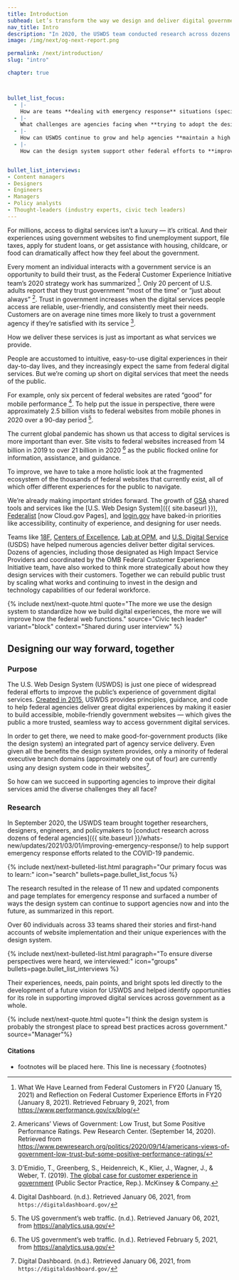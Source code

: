 ```yaml
---
title: Introduction
subhead: Let’s transform the way we design and deliver digital government with and for the people.
nav_title: Intro
description: "In 2020, the USWDS team conducted research across dozens of federal agencies to help support emergency response efforts related to the COVID-19 pandemic."
image: /img/next/og-next-report.png

permalink: /next/introduction/
slug: "intro"

chapter: true



bullet_list_focus:
  - |-
    How are teams **dealing with emergency response** situations (specifically COVID-19) in terms of their digital communications?
  - |-
    What challenges are agencies facing when **trying to adopt the design system**?
  - |-
    How can USWDS continue to grow and help agencies **maintain a high level of design maturity** across the federal government?
  - |-
    How can the design system support other federal efforts to **improve customer experience** across government?


bullet_list_interviews:
- Content managers
- Designers
- Engineers
- Managers
- Policy analysts
- Thought-leaders (industry experts, civic tech leaders)
---
```


<section class="next-section">
  <div class="grid-container">
    <div class="grid-row">
      <div class="grid-col-12 tablet:grid-col-8 tablet:margin-x-auto desktop:margin-x-0 next-section-prose" markdown="1">

For millions, access to digital services isn’t a luxury — it’s critical. And their experiences using government websites to find unemployment support, file taxes, apply for student loans, or get assistance with housing, childcare, or food can dramatically affect how they feel about the government.

Every moment an individual interacts with a government service is an opportunity to build their trust, as the Federal Customer Experience Initiative team’s 2020 strategy work has summarized [^1]. Only 20 percent of U.S. adults report that they
trust government “most of the time” or “just about always” [^2]. Trust in government increases when the digital services people access are reliable, user-friendly, and consistently meet their needs. Customers are on average nine times more likely to trust a government agency if they’re satisfied with its service [^3].

How we deliver these services is just as important as what services we provide.

People are accustomed to intuitive, easy-to-use digital experiences in their day-to-day lives, and they increasingly expect the same from federal digital services. But we’re coming up short on digital services that meet the needs of the public.

For example, only six percent of federal websites are rated “good” for mobile performance [^4]. To help put the issue in perspective, there were approximately 2.5 billion visits to federal websites from mobile phones in 2020 over a 90-day period [^5].

The current global pandemic has shown us that access to digital services is more important than ever. Site visits to federal websites increased from 14 billion in 2019 to over 21 billion in 2020 [^6] as the public flocked online for information, assistance, and guidance.

To improve, we have to take a more holistic look at the fragmented ecosystem of the thousands of federal websites that currently exist, all of which offer different experiences for the public to navigate.

We’re already making important strides forward. The growth of [GSA](https://gsa.gov) shared tools and services like the [U.S. Web Design System]({{ site.baseurl }}), [Federalist](https://cloud.gov/pages/) [now Cloud.gov Pages], and [login.gov](https://login.gov) have baked-in priorities like accessibility, continuity of experience, and designing for user needs.

Teams like [18F](https://18f.gsa.gov), [Centers of Excellence](https://coe.gsa.gov), [Lab at OPM](https://lab.opm.gov), and [U.S. Digital Service](https://usds.gov) (USDS) have helped numerous agencies deliver better digital services. Dozens of agencies, including those designated as High Impact Service Providers and coordinated by the OMB Federal Customer Experience Initiative team, have also worked to think more strategically about how they design services with their customers. Together we can rebuild public trust by scaling what works and continuing to invest in the design and technology capabilities of our federal workforce.

{% include next/next-quote.html quote="The more we use the design system to standardize how we build digital experiences, the more we will improve how the federal web functions." source="Civic tech leader" variant="block" context="Shared during user interview" %}

</div>
    </div>
  </div>
</section>
<section class="next-section">
  <div class="grid-container">
    <div class="grid-row">
      <h2 class="grid-col-12 tablet:grid-col-8 desktop:grid-col-12 margin-top-0 tablet:margin-x-auto desktop:margin-x-0">Designing our way forward, together</h2>
    </div>
    <div class="grid-row">
      <div class="grid-col-12 tablet:grid-col-8 tablet:margin-x-auto desktop:margin-x-0 next-section-prose" markdown="1">

### Purpose

The U.S. Web Design System (USWDS) is just one piece of widespread federal efforts to improve the public’s experience of government digital services. [Created in 2015](https://18f.gsa.gov/2015/09/28/web-design-standards/), USWDS provides principles, guidance, and code to help federal agencies deliver great digital experiences by making it easier to build accessible, mobile-friendly government websites — which gives the public a more trusted, seamless way to access government digital services.

In order to get there, we need to make good-for-government products (like the design system) an integrated part of agency service delivery. Even given all the benefits the design system provides, only a minority of federal executive branch domains (approximately one out of four) are currently using any design system code in their websites[^4].

So how can we succeed in supporting agencies to improve their digital services amid the diverse challenges they all face?

### Research

In September 2020, the USWDS team brought together researchers, designers, engineers, and policymakers to [conduct research across dozens of federal agencies]({{ site.baseurl }}/whats-new/updates/2021/03/01/improving-emergency-response/) to help support emergency response efforts related to the COVID-19 pandemic.


{% include next/next-bulleted-list.html paragraph="Our primary focus was to learn:" icon="search" bullets=page.bullet_list_focus %}


The research resulted in the release of 11 new and updated components and page templates for emergency response and surfaced a number of ways the design system can continue to support agencies now and into the future, as summarized in this report.

Over 60 individuals across 33 teams shared their stories and first-hand accounts of website implementation and their unique experiences with the design system.


{% include next/next-bulleted-list.html paragraph="To ensure diverse perspectives were heard, we interviewed:" icon="groups" bullets=page.bullet_list_interviews %}


Their experiences, needs, pain points, and bright spots led directly to the development of a future vision for USWDS and helped identify opportunities for its role in supporting improved digital services across government as a whole.


{% include next/next-quote.html quote="I think the design system is probably the strongest place to spread best practices across government." source="Manager"%}

</div>
    </div>
  </div>
</section>
<section class="next-section next-section--citations">
  <div class="grid-container">
    <div class="grid-row">
      <div class="grid-col-12 tablet:grid-col-8 tablet:margin-x-auto desktop:margin-x-0" markdown="1">

#### Citations

* footnotes will be placed here. This line is necessary
{:footnotes}



[^1]: What We Have Learned from Federal Customers in FY20 (January 15, 2021) and Reflection on Federal Customer Experience Efforts in FY20 (January 8, 2021). Retrieved February 9, 2021, from <https://www.performance.gov/cx/blog/>

[^2]: Americans’ Views of Government: Low Trust, but Some Positive Performance Ratings. Pew Research Center. (September 14, 2020). Retrieved from <https://www.pewresearch.org/politics/2020/09/14/americans-views-of-government-low-trust-but-some-positive-performance-ratings/>

[^3]: D’Emidio, T., Greenberg, S., Heidenreich, K., Klier, J., Wagner, J., & Weber, T. (2019). [The global case for customer experience in government](https://www.mckinsey.com/~/media/McKinsey/Industries/Public%20and%20Social%20Sector/Our%20Insights/The%20global%20case%20for%20customer%20experience%20in%20government/The-global-case-for-customer-experience-in-government-vF.pdf) (Public Sector Practice, Rep.). McKinsey & Company.

[^4]: Digital Dashboard. (n.d.). Retrieved January 06, 2021, from `https://digitaldashboard.gov/`

[^5]: The US government’s web traffic. (n.d.). Retrieved January 06, 2021, from <https://analytics.usa.gov/>

[^6]: The US government’s web traffic. (n.d.). Retrieved February 5, 2021, from <https://analytics.usa.gov/>

</div>
    </div>
  </div>
</section>
